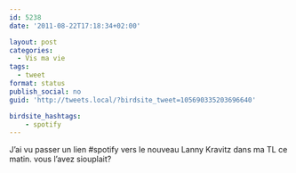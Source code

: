 ```yaml
---
id: 5238
date: '2011-08-22T17:18:34+02:00'

layout: post
categories:
  - Vis ma vie
tags:
  - tweet
format: status
publish_social: no
guid: 'http://tweets.local/?birdsite_tweet=105690335203696640'

birdsite_hashtags:
    - spotify
---
```


J’ai vu passer un lien #spotify vers le nouveau Lanny Kravitz dans ma TL ce matin. vous l’avez siouplait?